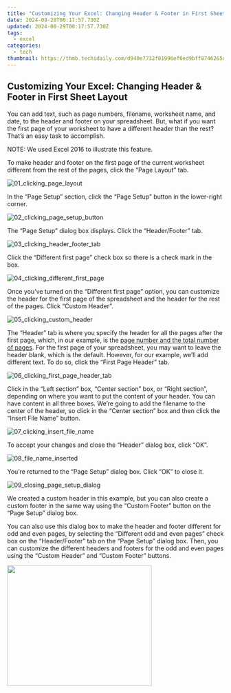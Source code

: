 ```yaml
---
title: "Customizing Your Excel: Changing Header & Footer in First Sheet Layout"
date: 2024-08-28T00:17:57.730Z
updated: 2024-08-29T00:17:57.730Z
tags:
  - excel
categories:
  - tech
thumbnail: https://thmb.techidaily.com/d940e7732f01996ef0ed9bff8746265de4ef97bd20619840505d03a7ae8944c3.jpg
---
```


## Customizing Your Excel: Changing Header & Footer in First Sheet Layout

You can add text, such as page numbers, filename, worksheet name, and date, to the header and footer on your spreadsheet. But, what if you want the first page of your worksheet to have a different header than the rest? That’s an easy task to accomplish.

 NOTE: We used Excel 2016 to illustrate this feature.

 To make header and footer on the first page of the current worksheet different from the rest of the pages, click the “Page Layout” tab.

![01_clicking_page_layout](https://static1.howtogeekimages.com/wordpress/wp-content/uploads/2015/10/01_clicking_page_layout.png) 

 In the “Page Setup” section, click the “Page Setup” button in the lower-right corner.

![02_clicking_page_setup_button](https://static1.howtogeekimages.com/wordpress/wp-content/uploads/2015/10/02_clicking_page_setup_button.png) 

 The “Page Setup” dialog box displays. Click the “Header/Footer” tab.

![03_clicking_header_footer_tab](https://static1.howtogeekimages.com/wordpress/wp-content/uploads/2015/10/03_clicking_header_footer_tab.png) 

 Click the “Different first page” check box so there is a check mark in the box.

![04_clicking_different_first_page](https://static1.howtogeekimages.com/wordpress/wp-content/uploads/2015/10/04_clicking_different_first_page.png) 

 Once you’ve turned on the “Different first page” option, you can customize the header for the first page of the spreadsheet and the header for the rest of the pages. Click “Custom Header”.

![05_clicking_custom_header](https://static1.howtogeekimages.com/wordpress/wp-content/uploads/2015/10/05_clicking_custom_header.png) 

 The “Header” tab is where you specify the header for all the pages after the first page, which, in our example, is the [page number and the total number of pages](https://visual-screen-recording.techidaily.com/new-revolutionize-virtual-participation-with-top-10-free-recorder-software/). For the first page of your spreadsheet, you may want to leave the header blank, which is the default. However, for our example, we’ll add different text. To do so, click the “First Page Header” tab.

![06_clicking_first_page_header_tab](https://static1.howtogeekimages.com/wordpress/wp-content/uploads/2015/10/06_clicking_first_page_header_tab.png) 

 Click in the “Left section” box, “Center section” box, or “Right section”, depending on where you want to put the content of your header. You can have content in all three boxes. We’re going to add the filename to the center of the header, so click in the “Center section” box and then click the “Insert File Name” button.

![07_clicking_insert_file_name](https://static1.howtogeekimages.com/wordpress/wp-content/uploads/2015/10/07_clicking_insert_file_name.png) 

 To accept your changes and close the “Header” dialog box, click “OK”.

![08_file_name_inserted](https://static1.howtogeekimages.com/wordpress/wp-content/uploads/2015/10/08_file_name_inserted.png) 

 You’re returned to the “Page Setup” dialog box. Click “OK” to close it.

![09_closing_page_setup_dialog](https://static1.howtogeekimages.com/wordpress/wp-content/uploads/2015/10/09_closing_page_setup_dialog.png) 

 We created a custom header in this example, but you can also create a custom footer in the same way using the “Custom Footer” button on the “Page Setup” dialog box.

 You can also use this dialog box to make the header and footer different for odd and even pages, by selecting the “Different odd and even pages” check box on the “Header/Footer” tab on the “Page Setup” dialog box. Then, you can customize the different headers and footers for the odd and even pages using the “Custom Header” and “Custom Footer” buttons.

<ins class="adsbygoogle"
     style="display:block"
     data-ad-format="autorelaxed"
     data-ad-client="ca-pub-7571918770474297"
     data-ad-slot="1223367746"></ins>



<ins class="adsbygoogle"
     style="display:block"
     data-ad-client="ca-pub-7571918770474297"
     data-ad-slot="8358498916"
     data-ad-format="auto"
     data-full-width-responsive="true"></ins>



<!-- affiliate ads begin -->
<a href="https://getlyla.pxf.io/c/5597632/1455723/15391" target="_top" id="1455723"><img src="//a.impactradius-go.com/display-ad/15391-1455723" border="0" alt="" width="336" height="280"/></a><img height="0" width="0" src="https://imp.pxf.io/i/5597632/1455723/15391" style="position:absolute;visibility:hidden;" border="0" />
<!-- affiliate ads end -->
